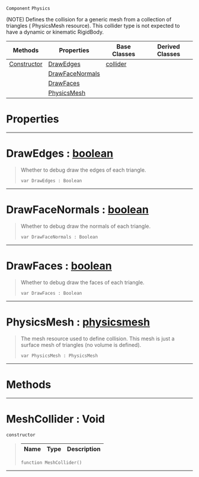  `Component` `Physics`



(NOTE) Defines the collision for a generic mesh from a collection of triangles ( PhysicsMesh resource). This collider type is not expected to have a dynamic or kinematic RigidBody.

|Methods|Properties|Base Classes|Derived Classes|
|---|---|---|---|
|[ Constructor](https://github.com/PlasmaEngine/PlasmaDocs/blob/master/code_reference/class_reference/meshcollider.markdown#meshcollider-void)|[ DrawEdges](https://github.com/PlasmaEngine/PlasmaDocs/blob/master/code_reference/class_reference/meshcollider.markdown#drawedges-plasma-engine-do)|[collider](https://github.com/PlasmaEngine/PlasmaDocs/blob/master/code_reference/class_reference/collider.markdown)| |
| |[ DrawFaceNormals](https://github.com/PlasmaEngine/PlasmaDocs/blob/master/code_reference/class_reference/meshcollider.markdown#drawfacenormals-plasma-eng)| | |
| |[ DrawFaces](https://github.com/PlasmaEngine/PlasmaDocs/blob/master/code_reference/class_reference/meshcollider.markdown#drawfaces-plasma-engine-do)| | |
| |[ PhysicsMesh](https://github.com/PlasmaEngine/PlasmaDocs/blob/master/code_reference/class_reference/meshcollider.markdown#physicsmesh-plasma-engine)| | |


 #  Properties


---  
 #  DrawEdges : [boolean](https://github.com/PlasmaEngine/PlasmaDocs/blob/master/code_reference/lightning_base_types/boolean.markdown)

> Whether to debug draw the edges of each triangle.
> ``` lang=cpp, name=Lightning
> var DrawEdges : Boolean


---  
 #  DrawFaceNormals : [boolean](https://github.com/PlasmaEngine/PlasmaDocs/blob/master/code_reference/lightning_base_types/boolean.markdown)

> Whether to debug draw the normals of each triangle.
> ``` lang=cpp, name=Lightning
> var DrawFaceNormals : Boolean


---  
 #  DrawFaces : [boolean](https://github.com/PlasmaEngine/PlasmaDocs/blob/master/code_reference/lightning_base_types/boolean.markdown)

> Whether to debug draw the faces of each triangle.
> ``` lang=cpp, name=Lightning
> var DrawFaces : Boolean


---  
 #  PhysicsMesh : [physicsmesh](https://github.com/PlasmaEngine/PlasmaDocs/blob/master/code_reference/class_reference/physicsmesh.markdown)

> The mesh resource used to define collision. This mesh is just a surface mesh of triangles (no volume is defined).
> ``` lang=cpp, name=Lightning
> var PhysicsMesh : PhysicsMesh


---  
 #  Methods


---  
 #  MeshCollider : Void

 `constructor`

> 
> |Name|Type|Description|
> |---|---|---|
> ``` lang=cpp, name=Lightning
> function MeshCollider()
> ``` 


---  
 

 